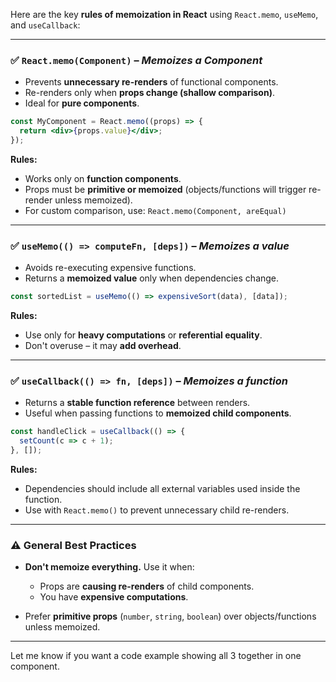 Here are the key **rules of memoization in React** using `React.memo`, `useMemo`, and `useCallback`:

---

### ✅ `React.memo(Component)` – *Memoizes a Component*

* Prevents **unnecessary re-renders** of functional components.
* Re-renders only when **props change (shallow comparison)**.
* Ideal for **pure components**.

```jsx
const MyComponent = React.memo((props) => {
  return <div>{props.value}</div>;
});
```

**Rules:**

* Works only on **function components**.
* Props must be **primitive or memoized** (objects/functions will trigger re-render unless memoized).
* For custom comparison, use:
  `React.memo(Component, areEqual)`

---

### ✅ `useMemo(() => computeFn, [deps])` – *Memoizes a value*

* Avoids re-executing expensive functions.
* Returns a **memoized value** only when dependencies change.

```jsx
const sortedList = useMemo(() => expensiveSort(data), [data]);
```

**Rules:**

* Use only for **heavy computations** or **referential equality**.
* Don't overuse – it may **add overhead**.

---

### ✅ `useCallback(() => fn, [deps])` – *Memoizes a function*

* Returns a **stable function reference** between renders.
* Useful when passing functions to **memoized child components**.

```jsx
const handleClick = useCallback(() => {
  setCount(c => c + 1);
}, []);
```

**Rules:**

* Dependencies should include all external variables used inside the function.
* Use with `React.memo()` to prevent unnecessary child re-renders.

---

### ⚠️ General Best Practices

* **Don't memoize everything.** Use it when:

  * Props are **causing re-renders** of child components.
  * You have **expensive computations**.
* Prefer **primitive props** (`number`, `string`, `boolean`) over objects/functions unless memoized.

---

Let me know if you want a code example showing all 3 together in one component.
